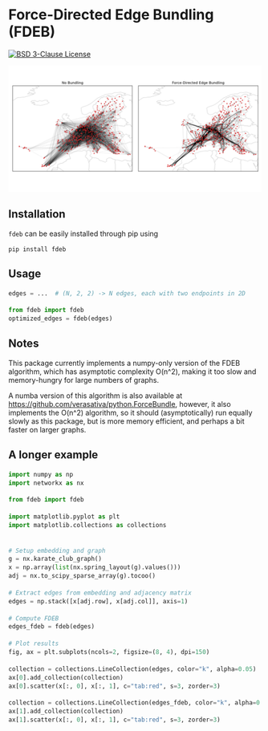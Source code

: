 # Force-Directed Edge Bundling (FDEB)

[![BSD 3-Clause License](https://img.shields.io/badge/License-BSD%203--Clause-blue.svg)](https://opensource.org/licenses/BSD-3-Clause)

![Example](assets/europe_flights.png)

## Installation

`fdeb` can be easily installed through pip using

```
pip install fdeb
```

## Usage

```python
edges = ...  # (N, 2, 2) -> N edges, each with two endpoints in 2D

from fdeb import fdeb
optimized_edges = fdeb(edges)
```

## Notes

This package currently implements a numpy-only version of the FDEB algorithm, which has asymptotic complexity O(n^2), making it too slow and memory-hungry for large numbers of graphs.

A numba version of this algorithm is also available at https://github.com/verasativa/python.ForceBundle, however, it also implements the O(n^2) algorithm, so it should (asymptotically) run equally slowly as this package, but is more memory efficient, and perhaps a bit faster on larger graphs.

## A longer example

```python
import numpy as np
import networkx as nx

from fdeb import fdeb

import matplotlib.pyplot as plt
import matplotlib.collections as collections


# Setup embedding and graph
g = nx.karate_club_graph()
x = np.array(list(nx.spring_layout(g).values()))
adj = nx.to_scipy_sparse_array(g).tocoo()

# Extract edges from embedding and adjacency matrix
edges = np.stack([x[adj.row], x[adj.col]], axis=1)

# Compute FDEB
edges_fdeb = fdeb(edges)

# Plot results
fig, ax = plt.subplots(ncols=2, figsize=(8, 4), dpi=150)

collection = collections.LineCollection(edges, color="k", alpha=0.05)
ax[0].add_collection(collection)
ax[0].scatter(x[:, 0], x[:, 1], c="tab:red", s=3, zorder=3)

collection = collections.LineCollection(edges_fdeb, color="k", alpha=0.05)
ax[1].add_collection(collection)
ax[1].scatter(x[:, 0], x[:, 1], c="tab:red", s=3, zorder=3)
```

